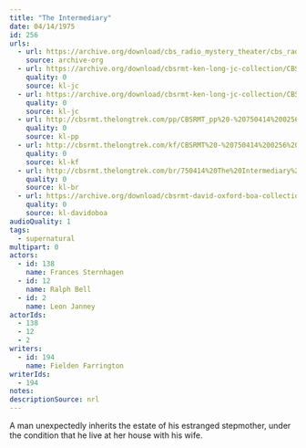 ```yaml
---
title: "The Intermediary"
date: 04/14/1975
id: 256
urls: 
  - url: https://archive.org/download/cbs_radio_mystery_theater/cbs_radio_mystery_theater-0251-0300.zip/cbs_radio_mystery_theater-0251-0300%2Fcbsrmt_0256_the_intermediary.mp3
    source: archive-org
  - url: https://archive.org/download/cbsrmt-ken-long-jc-collection/CBSRMT - 750414 0256 Intermediary vbr fb_jc.mp3
    quality: 0
    source: kl-jc
  - url: https://archive.org/download/cbsrmt-ken-long-jc-collection/CBSRMT - 750414 0256 The Intermediary vbr fb_jc.mp3
    quality: 0
    source: kl-jc
  - url: http://cbsrmt.thelongtrek.com/pp/CBSRMT_pp%20-%20750414%200256%20The%20Intermediary.mp3
    quality: 0
    source: kl-pp
  - url: http://cbsrmt.thelongtrek.com/kf/CBSRMT%20-%20750414%200256%20The%20Intermediary_kf.mp3
    quality: 0
    source: kl-kf
  - url: http://cbsrmt.thelongtrek.com/br/750414%20The%20Intermediary%20-%20WOR.mp3
    quality: 0
    source: kl-br
  - url: https://archive.org/download/cbsrmt-david-oxford-boa-collection/CBSRMT-750414-0256-The-Intermediary-(64-44)_kf-{BoA}.mp3
    quality: 0
    source: kl-davidoboa
audioQuality: 1
tags: 
  - supernatural
multipart: 0
actors:  
  - id: 138
    name: Frances Sternhagen  
  - id: 12
    name: Ralph Bell  
  - id: 2
    name: Leon Janney
actorIds:  
  - 138  
  - 12  
  - 2
writers:  
  - id: 194
    name: Fielden Farrington
writerIds:  
  - 194
notes: 
descriptionSource: nrl
---
```

A man unexpectedly inherits the estate of his estranged stepmother, under the condition that he live at her house with his wife.